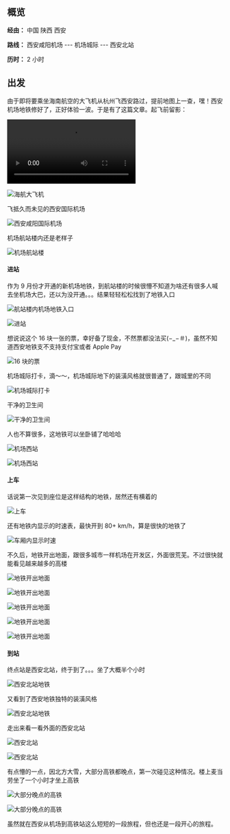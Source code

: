 ## 概览

**经由：** 中国 陕西 西安

**路线：** 西安咸阳机场 --- 机场城际 --- 西安北站

**历时：** 2 小时

## 出发

由于即将要乘坐海南航空的大飞机从杭州飞西安路过，提前地图上一查，嘿！西安机场地铁修好了，正好体验一波。于是有了这篇文章。起飞前留影：

<video controls>
    <source src="res/img20.MOV" type="video/mp4">
</video>

![海航大飞机](res/img21.jpeg)

飞抵久而未见的西安国际机场

![西安咸阳国际机场](res/img1.jpeg)

机场航站楼内还是老样子

![机场航站楼](res/img2.jpeg)

#### 进站

作为 9 月份才开通的新机场地铁，到航站楼的时候很懵不知道为啥还有很多人喊去坐机场大巴，还以为没开通。。。结果轻轻松松找到了地铁入口

![航站楼内机场地铁入口](res/img3.jpeg)

![进站](res/img4.jpeg)

想说说这个 16 块一张的票，幸好备了现金，不然票都没法买(−_−＃)，虽然不知道西安地铁支不支持支付宝或者 Apple Pay

![16 块的票](res/img7.jpeg)

机场城际打卡，滴～～，机场城际地下的装潢风格就很普通了，跟城里的不同

![机场城际打卡](res/img22.jpeg)

干净的卫生间

![干净的卫生间](res/img5.jpeg)

人也不算很多，这地铁可以坐卧铺了哈哈哈

![机场西站](res/img6.jpeg)

![机场西站](res/img8.jpeg)

#### 上车

话说第一次见到座位是这样结构的地铁，居然还有横着的

![上车](res/img23.jpeg)

还有地铁内显示的时速表，最快开到 80+ km/h，算是很快的地铁了

![车厢内显示时速](res/img9.jpeg)

不久后，地铁开出地面，跟很多城市一样机场在开发区，外面很荒芜。不过很快就能看见越来越多的高楼

![地铁开出地面](res/img10.jpeg)

![地铁开出地面](res/img11.jpeg)

![地铁开出地面](res/img24.jpeg)

![地铁开出地面](res/img26.jpeg)

![地铁开出地面](res/img12.jpeg)

#### 到站

终点站是西安北站，终于到了。。。坐了大概半个小时

![西安北站地铁](res/img14.jpeg)

又看到了西安地铁独特的装潢风格

![西安北站地铁](res/img13.jpeg)

走出来看一看外面的西安北站

![西安北站](res/img15.jpeg)

![西安北站](res/img25.jpeg)

有点懵的一点，因北方大雪，大部分高铁都晚点，第一次碰见这种情况。楼上麦当劳坐了一个小时才坐上高铁

![大部分晚点的高铁](res/img16.jpeg)

![大部分晚点的高铁](res/img17.jpeg)

虽然就在西安从机场到高铁站这么短短的一段旅程，但也还是一段开心的旅程。
